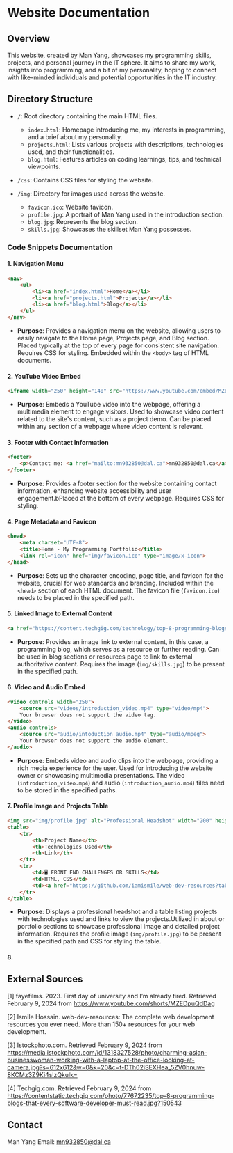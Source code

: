 
# Website Documentation

## Overview

This website, created by Man Yang, showcases my programming skills, projects, and personal journey in the IT sphere. It aims to share my work, insights into programming, and a bit of my personality, hoping to connect with like-minded individuals and potential opportunities in the IT industry.

## Directory Structure

- `/`: Root directory containing the main HTML files.
  - `index.html`: Homepage introducing me, my interests in programming, and a brief about my personality.
  - `projects.html`: Lists various projects with descriptions, technologies used, and their functionalities.
  - `blog.html`: Features articles on coding learnings, tips, and technical viewpoints.

- `/css`: Contains CSS files for styling the website.

- `/img`: Directory for images used across the website.
  - `favicon.ico`: Website favicon.
  - `profile.jpg`: A portrait of Man Yang used in the introduction section.
  - `blog.jpg`: Represents the blog section.
  - `skills.jpg`: Showcases the skillset Man Yang possesses.



### Code Snippets Documentation
#### 1. Navigation Menu
```html
<nav>
    <ul>
        <li><a href="index.html">Home</a></li>
        <li><a href="projects.html">Projects</a></li>
        <li><a href="blog.html">Blog</a></li>
    </ul>
</nav>
```
- **Purpose**: Provides a navigation menu on the website, allowing users to easily navigate to the Home page, Projects page, and Blog section. Placed typically at the top of every page for consistent site navigation. Requires CSS for styling. Embedded within the `<body>` tag of HTML documents.

#### 2. YouTube Video Embed
```html
<iframe width="250" height="140" src="https://www.youtube.com/embed/MZEDpuQdDag" frameborder="0" allow="accelerometer; autoplay; clipboard-write; encrypted-media; gyroscope; picture-in-picture" allowfullscreen></iframe>
```
- **Purpose**: Embeds a YouTube video into the webpage, offering a multimedia element to engage visitors. Used to showcase video content related to the site's content, such as a project demo. Can be placed within any section of a webpage where video content is relevant.

#### 3. Footer with Contact Information
```html
<footer>
    <p>Contact me: <a href="mailto:mn932850@dal.ca">mn932850@dal.ca</a></p>
</footer>
```
- **Purpose**: Provides a footer section for the website containing contact information, enhancing website accessibility and user engagement.bPlaced at the bottom of every webpage. Requires CSS for styling.

#### 4. Page Metadata and Favicon
```html
<head>
    <meta charset="UTF-8">
    <title>Home - My Programming Portfolio</title>
    <link rel="icon" href="img/favicon.ico" type="image/x-icon">
</head>
```
- **Purpose**: Sets up the character encoding, page title, and favicon for the website, crucial for web standards and branding. Included within the `<head>` section of each HTML document. The favicon file (`favicon.ico`) needs to be placed in the specified path.

#### 5. Linked Image to External Content
```html
<a href="https://content.techgig.com/technology/top-8-programming-blogs-that-every-software-developer-must-read/articleshow/77672235.cms"><img src="img/skills.jpg" alt="Skills Image" width="100" height="100"></a>
```
- **Purpose**: Provides an image link to external content, in this case, a programming blog, which serves as a resource or further reading. Can be used in blog sections or resources page to link to external authoritative content. Requires the image (`img/skills.jpg`) to be present in the specified path.

#### 6. Video and Audio Embed
```html
<video controls width="250">
    <source src="videos/introduction_video.mp4" type="video/mp4">
    Your browser does not support the video tag.
</video>
<audio controls>
    <source src="audio/intoduction_audio.mp4" type="audio/mpeg">
    Your browser does not support the audio element.
</audio>
```
- **Purpose**: Embeds video and audio clips into the webpage, providing a rich media experience for the user. Used for introducing the website owner or showcasing multimedia presentations. The video (`introduction_video.mp4`) and audio (`introduction_audio.mp4`) files need to be stored in the specified paths.

#### 7. Profile Image and Projects Table
```html
<img src="img/profile.jpg" alt="Professional Headshot" width="200" height="200">
<table>
    <tr>
        <th>Project Name</th>
        <th>Technologies Used</th>
        <th>Link</th>
    </tr>
    <tr>
        <td>🖥 FRONT END CHALLENGES OR SKILLS</td>
        <td>HTML, CSS</td>
        <td><a href="https://github.com/iamismile/web-dev-resources?tab=readme-ov-file#-front-end-challenges-or-skills">View Project</a></td>
    </tr>
</table>
```
- **Purpose**: Displays a professional headshot and a table listing projects with technologies used and links to view the projects.Utilized in about or portfolio sections to showcase professional image and detailed project information. Requires the profile image (`img/profile.jpg`) to be present in the specified path and CSS for styling the table.

#### 8. 

## External Sources

[1]	fayefilms. 2023. First day of university and I’m already tired. Retrieved February 9, 2024 from https://www.youtube.com/shorts/MZEDpuQdDag
 	 
[2]	Ismile Hossain. web-dev-resources: The complete web development resources you ever need. More than 150+ resources for your web development.
 	 
[3]	Istockphoto.com. Retrieved February 9, 2024 from https://media.istockphoto.com/id/1318327528/photo/charming-asian-businesswoman-working-with-a-laptop-at-the-office-looking-at-camera.jpg?s=612x612&w=0&k=20&c=t-DTh02iSEXHea_5ZV0hnuw-8KCMz3Z9Ki4slzQkulk=
 	 
[4]	Techgig.com. Retrieved February 9, 2024 from https://contentstatic.techgig.com/photo/77672235/top-8-programming-blogs-that-every-software-developer-must-read.jpg?150543
 	 
## Contact

Man Yang
Email: mn932850@dal.ca








